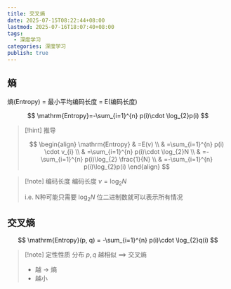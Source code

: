 ```yaml
---
title: 交叉熵
date: 2025-07-15T08:22:44+08:00
lastmod: 2025-07-16T18:07:40+08:00
tags:
  - 深度学习
categories: 深度学习
publish: true
---
```


## 熵

熵(Entropy) = 最小平均编码长度 = E(编码长度)

$$
\mathrm{Entropy}=-\sum_{i=1}^{n} p(i)\cdot \log_{2}p(i)
$$

>[!hint] 推导
> 
> $$
> \begin{align}
> \mathrm{Entropy} & =E(v) \\
>  & =\sum_{i=1}^{n} p(i) \cdot v_{i} \\
>  & =\sum_{i=1}^{n} p(i)\cdot \log_{2}N \\
>  & =-\sum_{i=1}^{n} p(i)\log_{2} \frac{1}{N} \\
>  & =-\sum_{i=1}^{n} p(i)\log_{2}p(i)
> \end{align}
> $$

>[!note] 编码长度
>编码长度 $v=\log_{2}N$
>
>i.e. N种可能只需要 $\log_{2}N$ 位二进制数就可以表示所有情况

## 交叉熵

$$
\mathrm{Entropy}(p, q) = -\sum_{i=1}^{n} p(i)\cdot \log_{2}q(i)
$$
>[!note] 定性性质
>分布 $p,q$ 越相似 $\implies$ 交叉熵
>- 越 $\to$ 熵
>- 越小



